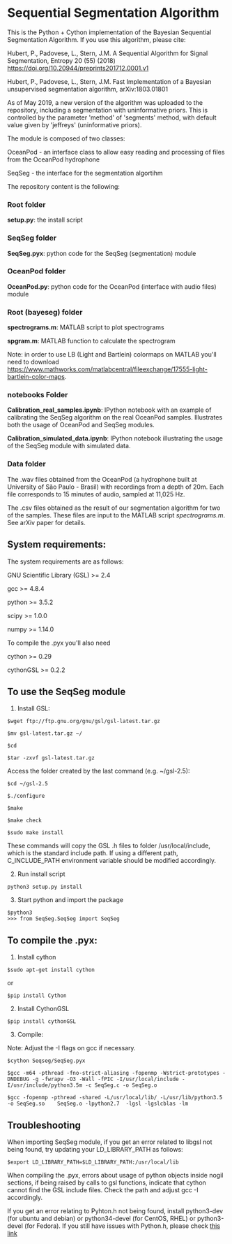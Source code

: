 # Sequential Segmentation Algorithm

This is the Python + Cython implementation of the Bayesian Sequential Segmentation Algorithm.
If you use this algorithm, please cite:

Hubert, P., Padovese, L., Stern, J.M. A Sequential Algorithm for Signal Segmentation, Entropy 20 (55)  (2018) https://doi.org/10.20944/preprints201712.0001.v1

Hubert, P., Padovese, L., Stern, J.M. Fast Implementation of a Bayesian unsupervised segmentation algorithm, arXiv:1803.01801

As of May 2019, a new version of the algorithm was uploaded to the repository, including a segmentation with uninformative priors. This is controlled by the parameter 'method' of 'segments' method, with default value given by 'jeffreys' (uninformative priors).

The module is composed of two classes:

OceanPod - an interface class to allow easy reading and processing of files from the OceanPod hydrophone

SeqSeg - the interface for the segmentation algortihm

The repository content is the following:

### Root folder

**setup.py**: the install script

### SeqSeg folder

**SeqSeg.pyx**: python code for the SeqSeg (segmentation) module

### OceanPod folder

**OceanPod.py**: python code for the OceanPod (interface with audio files) module


### Root (bayeseg) folder

**spectrograms.m**: MATLAB script to plot spectrograms

**spgram.m**: MATLAB function to calculate the spectrogram

Note: in order to use LB (Light and Bartlein) colormaps on MATLAB you'll need to download https://www.mathworks.com/matlabcentral/fileexchange/17555-light-bartlein-color-maps.

### notebooks Folder

**Calibration_real_samples.ipynb**: IPython notebook with an example of calibrating the SeqSeg algorithm on the real OceanPod samples. Illustrates both the usage of OceanPod and SeqSeg modules.

**Calibration_simulated_data.ipynb**: IPython notebook illustrating the usage of the SeqSeg module with simulated data.


### Data folder

The .wav files obtained from the OceanPod (a hydrophone built at University of São Paulo - Brasil) with recordings from a depth of 20m. Each file corresponds to 15 minutes of audio, sampled at 11,025 Hz.

The .csv files obtained as the result of our segmentation algorithm for two of the samples. These files are input to the MATLAB script *spectrograms.m*. See arXiv paper for details.


## System requirements:

The system requirements are as follows:

GNU Scientific Library (GSL) >= 2.4

gcc >= 4.8.4

python >= 3.5.2

scipy >= 1.0.0

numpy >= 1.14.0

To compile the .pyx you'll also need

cython >= 0.29

cythonGSL >= 0.2.2


## To use the SeqSeg module

1. Install GSL:

```
$wget ftp://ftp.gnu.org/gnu/gsl/gsl-latest.tar.gz

$mv gsl-latest.tar.gz ~/

$cd

$tar -zxvf gsl-latest.tar.gz
```

Access the folder created by the last command (e.g. ~/gsl-2.5):

```
$cd ~/gsl-2.5

$./configure

$make

$make check

$sudo make install
```

These commands will copy the GSL .h files to folder /usr/local/include, which is the standard include path. If using a different path, C_INCLUDE_PATH environment variable should be modified accordingly.

2. Run install script

```
python3 setup.py install
```

3. Start python and import the package

```
$python3
>>> from SeqSeg.SeqSeg import SeqSeg
```

## To compile the .pyx:


1. Install cython

```
$sudo apt-get install cython
```

or

```
$pip install Cython
```

2. Install CythonGSL

```
$pip install cythonGSL
```

3. Compile:

Note: Adjust the -I flags on gcc if necessary.

```
$cython Seqseg/SeqSeg.pyx

$gcc -m64 -pthread -fno-strict-aliasing -fopenmp -Wstrict-prototypes -DNDEBUG -g -fwrapv -O3 -Wall -fPIC -I/usr/local/include -I/usr/include/python3.5m -c SeqSeg.c -o SeqSeg.o

$gcc -fopenmp -pthread -shared -L/usr/local/lib/ -L/usr/lib/python3.5 -o SeqSeg.so    SeqSeg.o -lpython2.7  -lgsl -lgslcblas -lm
```

## Troubleshooting

When importing SeqSeg module, if you get an error related to libgsl not being found, try updating your LD_LIBRARY_PATH as follows:

```
$export LD_LIBRARY_PATH=$LD_LIBRARY_PATH:/usr/local/lib
```

When compiling the .pyx, errors about usage of python objects inside nogil sections, if being raised by calls to gsl functions, indicate that cython cannot find the GSL include files. Check the path and adjust gcc -I accordingly.

If you get an error relating to Pyhton.h not being found, install python3-dev (for ubuntu and debian) or python34-devel (for CentOS, RHEL) or python3-devel (for Fedora). If you still have issues with Python.h, please check [this link](https://stackoverflow.com/questions/21530577/fatal-error-python-h-no-such-file-or-directory)
